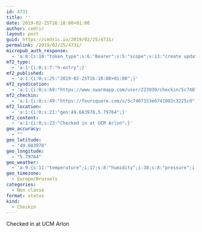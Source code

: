 ```yaml
---
id: 4731
title: ''
date: 2019-02-25T16:18:00+01:00
author: cedric
layout: post
guid: https://cedric.io/2019/02/25/4731/
permalink: /2019/02/25/4731/
micropub_auth_response:
  - 'a:8:{s:10:"token_type";s:6:"Bearer";s:5:"scope";s:13:"create update";s:2:"me";s:18:"https://cedric.io/";s:9:"issued_by";s:45:"https://cedric.io/wp-json/indieauth/1.0/token";s:9:"client_id";s:27:"https://ownyourswarm.p3k.io";s:9:"issued_at";i:1542614471;s:4:"user";i:1;s:13:"last_accessed";i:1551107897;}'
mf2_type:
  - 'a:1:{i:0;s:7:"h-entry";}'
mf2_published:
  - 'a:1:{i:0;s:25:"2019-02-25T16:18:00+01:00";}'
mf2_syndication:
  - 'a:1:{i:0;s:69:"https://www.swarmapp.com/user/223939/checkin/5c7407286dcf04002c4e7246";}'
mf2_checkin:
  - 'a:1:{i:0;s:49:"https://foursquare.com/v/5c7407153e6741002c3225cd";}'
mf2_location:
  - 'a:1:{i:0;s:21:"geo:49.683978,5.79764";}'
mf2_content:
  - 'a:1:{i:0;s:23:"Checked in at UCM Arlon";}'
geo_accuracy:
  - ""
geo_latitude:
  - "49.683978"
geo_longitude:
  - "5.79764"
geo_weather:
  - 'a:9:{s:11:"temperature";i:17;s:8:"humidity";i:38;s:8:"pressure";i:1035;s:4:"wind";a:2:{s:5:"speed";d:4.1;s:6:"degree";i:80;}s:7:"summary";s:9:"clear sky";s:4:"icon";s:12:"wi-day-sunny";s:10:"visibility";i:10000;s:7:"sunrise";s:25:"2019-02-25T07:27:58+01:00";s:6:"sunset";s:25:"2019-02-25T18:11:48+01:00";}'
geo_timezone:
  - Europe/Brussels
categories:
  - Non classé
format: status
kind:
  - Checkin
---
```

Checked in at UCM Arlon